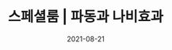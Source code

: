 ---
title: "스페셜룸 | 파동과 나비효과"
subtitle:
date: 2021-08-21
author: 
summary: ‘최초의 공개증언자’였으며 한 명의 ‘인권운동가’였던 김학순의 말은 커다란 해일이 되어 전 세계로 퍼져나갔다.이곳에서는 첫 공개 증언과 각종 캠페인, 수요시위, 증언집회, 인터뷰 등을 통해 당당히 외쳤던 김학순의 목소리를 들을 수 있다. 법적 배상을 회피하기 위해 일본 정부가 만든 ‘아시아여성기금’(국민기금)에 가장 강력하게 반대하며 전쟁범죄의 책임자 일왕의 사죄를 요구하던 김학순의 모습을 확인할수있다.특히국내최초로공개되는첫일본증언집회당시 김학순의 모습을 생생하게 만날 수 있다.그의 목소리가 어떻게 다른 피해자들, 활동가들과 전 세계 시민들의 마음에 공명을 일으키며 연대로 연결되었는지, 전쟁책임을 부인하고 역사를 부정하는 사람들에 대항해 희망과 변화를 위한 기억과 행동으로 확장되어 왔는지 확인해 보자.
weight: 3
image: https://r2.womenandwarmuseum.net/exhibition/ex-04/section-02/12_1992년%20경로제에서%20김학순.jpg
layout: special-3
resources:  
- part: part-1
  components:
  - font: Nanum Myeongjo
    message: "언젠가는 밝혀져야 할 ‘역사적 사실’이기에 털어놓기로 했습니다."
  - font: Iropke Batang 
    message: "죽어도 한이 없어요. 하고 싶은 말은 꼭 하고야 말거요."
  - font: Jeju Gothic
    message: "소리 안 내고 눈물만 흘렸지 말할 데가 없었어. 우리가 살아온 세상이."
  - font: Jeju Myeongjo  
    message: "일본군대 '위안부'로 강제로 끌려갔던 김학순입니다."
  - font: Jeju Myeongjo 
    message: "나올 때 좀 무서웠어요."
  - font: Iropke Batang 
    message: "절대 이것은 알아야 합니다."
  - font: Jeju Myeongjo   
    message: "지금도 이렇게 시퍼렇게 살아 있는 것은 피맺힌 한을 풀지 못해서입니다."
  - font: Iropke Batang   
    message: "제가 원하는 것은 일본 정부의 법적 배상금이지 위로금이 아닙니다."
  - font: Jeju Myeongjo    
    message: "신문에 나고 뉴스에 나오는 걸 보고 내가 결심을 단단하게 했어요. 아니다. 이거는 바로 잡아야 한다. 도대체 왜 거짓말을 하는지 모르겠단 말이오. 그래서 결국 나오게 되었소. 누가 나오라고 말한 것도 아니고 내 스스로."
  - font: Iropke Batang 
    message: "하고싶은 말은 꼭 하고야 말거요. 언제든지 하고야 말거니까."
  - font: Iropke Batang  
    message: "앞으로 이런 일이 또 있어서는 안 되니까. 먼저 있던 분을 생각해서라도 앞으로는 이런 일이 절대 없도록."
  - font: Jeju Myeongjo     
    message: "과거, 깨끗이 청산해주라."
  - font: Jeju Myeongjo     
    message: "내가 돈이 필요해서 돈 때문에 이렇게 싸워나가는 게 아니에요. 물론 정당한 사죄를 하고 보상을 하면 받아야지요. 나는 안 받더라도 우리 할머니들은 받아야합니다."
  - font: Jeju Myeongjo     
    message: "50년이 넘어가니까 빨리 해란 말이야. 세월만 끌지 말아라."
  - font: Jeju Myeongjo     
    message: "일본 대사 똑똑히 들어! 어디다 대고 망언을 하는 거야!"
  - font: Jeju Myeongjo     
    message: "일본에 다른 사람도 다 필요 없어. 일본의 일왕이 사죄를 해야지 다른 사람이 무슨 소용 있어."
- part: part-2
  components: 
  - font: Nanum Myeongjo  
    message: "정부가 발견한 자료 중 군이나 관헌(官憲)의 강제연행을 직접 나타내는 기술은 없었다.(아베 정권이 각의에서 채택한 답변서, 2007.3.16.)"
    speaker: -일본 정부
  - font: Nanum Myeongjo
    message: "일본국의 위법적 주권도 주권적 행위니 대한민국 법원에서 책임을 물을 수 없으며, 박근혜 정권의 ‘2015 한일합의’가 일본군‘위안부’ 피해자에 대한 일본국의 권리구제로 볼 수 있다.(서울중앙지법 민사15부 판결문, 2021.4.21.) "
    speaker: -민성철(서울중앙지방법원 부장판사
  - font: Nanum Myeongjo    
    message: "여성들이 미리 선금을 납부 받았으며, 번 돈의 40-60%를 받았고, 돈을 번 후에는 원하면 집으로 돌아갈 수 있었다.(Contracting for sex in the Pacific War. International Review of Law and Economics, 65. 1-8., 2021) "
    speaker: -존 마크 램지어(미국 하버드대 미쓰비시 일본 법학 교수)    
  - font: Nanum Myeongjo
    message: "어디나 다 있었던게 매춘이예요. 그 중에 하나가 위안부인거죠.(발전사회학 수업시간 중) "
    speaker: -류석춘(前 연세대학교 사회학과 교수) 
  - font: Nanum Myeongjo
    message: "그곳에 사랑과 평화가 가능했던 것은 사실이고, 그것은 조선인 위안부와 일본군의 관계가 기본적으로는 동지적인 관계였기 때문이다.(제국의 위안부 무삭제판, p.67) "
    speaker: -박유하(세종대학교 일어일문학과 교수)    
- part: part-3
  components:  
  - font: Iropke Batang
    message: "텔레비전에서 김학순 씨의 증언과 정신대에 관한 여러 프로를 보았습니다. 지금까지 원통하고 분한 것을 혼자 가슴에 묻어 두었는데 그것을 보고 밤잠을 못 자게 되었어요. "
    speaker: -김순덕(일본군'위안부'피해자) 
  - font: Iropke Batang
    message: "밤 10시에 TV에서 김학순의 증언을 보고 나도 그랬는데.. 하며 전화번호를 적었습니다. 다음날 통화해서 만났죠."
    speaker: -황금주(일본군'위안부'피해자)  
  - font: Iropke Batang
    message: "당시 그냥 숨긴 채 평생을 살 것인가, 신고를 할 것인가 많이 고민했지요. 그래도 이대로 그냥 끝나서는 안되겠다는 생각을 하게 되었습니다. "
    speaker: -강덕경(일본군'위안부'피해자)   
  - font: Iropke Batang
    message: "한국 여성들의 용감한 행동을 보며 나도 용기가 생겼습니다. 오랜 주저 끝에 마침내 말 할 수 있게 되었어요."
    speaker: "-얀 루프 오헤른(일본군'위안부'피해자)"  
- part: part-4
  components:    
  - font: Jeju Myeongjo
    message: "자기 체면보다는 부끄러움보다는 자기 하고 싶은 거 할 수 있는... 그런 여성, 할머니였어요."
    speaker: -정숙자(前 정대협 공동대표) 
  - font: Jeju Myeongjo
    message: "김학순 할머니가 장구만 잡으면요, 모든 할머니들이 다 나와서 춤을 춰요. "
    speaker: -정숙자(前 정대협 공동대표)
  - font: Jeju Myeongjo
    message: "김학순 할머니는... 선하고 맑은 그런 인상을 받았어요. "
    speaker: -배진수(前 한국교회여성연합회 간사)
  - font: Jeju Myeongjo
    message: "무라야마 총리가 왔을 때 많은 사람들이 모여서 반대 집회를 하는데, 김학순 할머니께서 하얀 소복을 입으시고 쓰러지셔서 절규하시면서 ‘내가 살아있는 증인인데 왜 없다고 하느냐’ 이러면서 절규하던 기억이 생생하게 납니다. "
    speaker: -한국염(前 정대협 공동대표)
  - font: Jeju Myeongjo
    message: "가슴을 그냥 쓸어내리면서 더군다나 천식이 있어요. 후우... 쉬고는 말을 못하고 진짜 가만히 진짜 넋 나간 사람처럼 이래 앉았다가 그러곤 또 이어서 이야길 하고. "
    speaker: -윤영애(前 한국교회여성연합회 총무)
  - font: Jeju Myeongjo
    message: "김학순 할머니의 첫 증언은 살아 움직여 전쟁 피해자로 좌절 속에서 숨어 살아야 했던 수많은 여성들을 깨워 흔들었습니다.(김학순 장례식 추모편지) "
    speaker: -윤영애(前 한국교회여성연합회 총무)
  - font: Jeju Myeongjo
    message: "그분 목소리를 직접 접했잖아요. 그래서 그냥 목격자의 한 사람이 돼 버렸기 때문에 그냥 멀리 가면 안 될 것 같은... 뭔가 책임지고 환원해야할 것은 마음 때문에 떠나질 못하고 계속 있는 것 같아요."
    speaker: -강혜정(김학순 일본증언집회 통역사)
  - font: Jeju Myeongjo
    message: "김학순 할머니의 증언이라든가, 만남이라는 게 굉장히 일상을 지배하면서 뭔가를 많이 생각하게 한 그런 것 같습니다. "
    speaker: -강혜정(김학순 일본증언집회 통역사)
  - font: Jeju Myeongjo
    message: "증언의 힘. 피해당사자의 그야말로 증언의 힘이라는 게 이렇게 크구나."
    speaker: -이미경(前 정대협 실행위원)
  - font: Jeju Myeongjo
    message: "김학순 할머니가 나오시고 나 스스로도 ‘이게 여성이 당하는 가장 처절한 문제이기 때문에, 이거를 과거의 문제로 생각할 수는 없는 것이다.’라고 생각했죠. 왜냐하면 구조 자체가 현재에도 이어져 내려오는 거잖아요. 그러니까 이 문제는 해결해야 한다."
    speaker: -지은희(前 정의기억재단 이사장)
- part: part-5
  components:    
  - font: Nanum Brush Script
    message: "Me too, With you"
    speaker: -미투운동 슬로건
  - font: Iropke Batang
    message: "고통스런 역사를 직시하고 극복하며, 여성인권과 평화라는 보편적 가치를 추구하는 사회, 이것이 일본군성노예제운동의 미래입니다.(2020 동북아역사재단 인터뷰)"
    speaker: -정진성(UN인종차별철폐위원회 위원)
  - font: Iropke Batang
    message: "우리 민주시민들이, 애국시민들이 초지일관하게 이 문제를 끈기 있게 끌고 가지 않으면 안 되겠다고 생각하는 그 진심, 내 가슴에서 이렇게 메아리쳐 옵니다.(1494차 수요시위 연대발언)"
    speaker: -김혜원(한국여신학자협의회 자문위원/정의기억연대 고문)
  - font: Iropke Batang
    message: "결국 사랑이었다. 가부장제에 억눌린 여성들을 일으켜 세우는 것도, 여성들을 차별하고 그들에게 폭력을 행했던 역사를 바로잡는 것도, 정치적 독재가 힘없고 가난한 이들, 특히 더 취약한 여성의 희생 위에서 지탱되고 있기에 저항한 것도 모두 인간에 대한 사랑이었다."
    speaker: -이이효재(정대협 초대 공동대표)    
    message: "우리나라 문제에만 시야를 국한시킬 것이 아니라 다른나라, 보다 더 열악한 위치에 있는 다른 나라의 여성들, 여성인권 문제에도 관심을 갖고, 돕고, 하는 것을 해야한다."
    speaker: -신혜수(UN인권정책센터 상임대표)
  - font: Iropke Batang
    message: "나는 꽃이 아니다. 불꽃이다. (김진아 트위터 발췌 @cynigirl) "
    speaker: -김진아(여성의당 초대 공동대표)
  - font: Nanum Pen Script
    message: "가해자들이 벌을 받을 수 있게, 피해자들이 안심할 수 있게 청원에 동참해 주세요. 행동으로 옮겨야 작은 변화 만들 수 있어요. (박보영 팬카페 뽀르테) "
    speaker: -박보영(배우)
  - font: Iropke Batang
    message: "나는 너다. 우리는 서로의 용기다."
    speaker: -2018 혜화역 시위 슬로건
  - font: Nanum Pen Script
    message: "무력감을 떨치고 우리 끝까지 할 수 있는 행동을 하자. (인스타그램 발췌 @jeaworld)"
    speaker: -제아(가수)
  - font: Iropke Batang
    message: "당신은 혼자가 아니다."
    speaker: -2018 혜화역 시위 슬로건
  - font: Nanum Pen Script
    message: "나는 생존자이자 치유자로 남고 싶다. '단편적인 피해자다움'은 처음부터 존재하지 않는다. 각기 다른 형태의 자신다움을 갖고 있는 사람들에게 '당신 잘못이 아니에요.' '잘 고발하셨어요'라며 손잡아 주고 싶다. (김지은입니다, pp.255~256)"
    speaker: -김지은(작가) 
  - font: Iropke Batang
    message: "우리가 여기 있다."
    speaker: -2018 혜화역 시위 슬로건
  - font: Nanum Pen Script
    message: "목소리를 내는 것이 중요한 이유, 관망하지 않아야 할 이유, 침묵과 중립은 결국 괴롭히는 사람 편에 서는 것. (인스타그램 발췌 @sleeep__sheeep)"
    speaker: -황소윤(밴드 새소년 멤버)
  - font: Iropke Batang
    message: "누가 뭐래도 나는 기억할 거예요. 그리고 싸울 거예요. 다시는 이런 슬픔이 없도록."
    speaker: -2016년 강남역 살인사건 추모 포스트잇
  - font: Iropke Batang
    message: "우리는 새역사의 정원(正員)이 될 여성답게 일본군‘위안부’ 문제를 최대한 마무리짓고 사람들 뿐만 아니라 산과 들과 물과 그 안에 사는 모든 동물들과 함께 사는 평화의 새 역사를 열 수 있게 노력합시다.(제5차 아시아연대회의 개회사)"
    speaker: -윤정옥(정대협 초대 공동대표)  
---